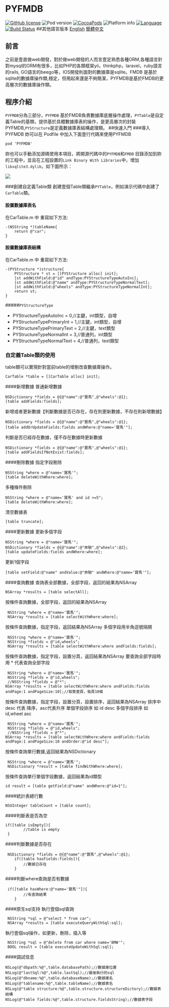 PYFMDB
==========

[![GitHub license](https://img.shields.io/badge/license-MIT-blue.svg)]()
![Pod version](http://img.shields.io/cocoapods/v/PYFMDB.svg?style=flat)
[![CocoaPods](https://img.shields.io/cocoapods/metrics/doc-percent/PYFMDB.svg)]()
![Platform info](http://img.shields.io/cocoapods/p/PYFMDB.svg?style=flat)
[![Language](http://img.shields.io/badge/language-OC-brightgreen.svg?style=flat
)](https://en.wikipedia.org/wiki/Objective-C)
[![Build Status](https://api.travis-ci.org/iterrypeng/PYFMDB.svg?branch=master)](https://travis-ci.org/iterrypeng/PYFMDB)
##其他語言版本
[English](README.md) [簡體中文](README_ZH.md)
## 前言
之前是壹直做web開發，對於做web開發的人而言壹定熟悉各種ORM,各種語言針對mysql的ORM有很多，比如PHP的各類框架yii，thinkphp，laravel，ruby語言的rails, GO語言的beego等，IOS開發則面對的數據庫是sqlite。FMDB 是基於sqlite的數據庫操作類,穩定，但用起來還是不夠簡潔，PYFMDB是基於FMDB的更高層次的數據庫操作類。
## 程序介紹
`PYFMDB`分為三部分，`PYFMDB` 基於FMDB負責數據庫底層操作處理，`PYTable`是自定義Table的基類，提供基於具體數據庫表的操作，是更高層次的封裝PYFMDB,`PYStructure`是定義數據庫表結構處理類。
##快速入門
###導入PYFMDB
妳可以在 Podfile 中加入下面壹行代碼來使用PYFMDB

    pod 'PYFMDB'

妳也可以手動添加源碼使用本項目，將開源代碼中的`PYFMDB`和`FMDB` 目錄添加到妳的工程中，並且在工程設置的`Link Binary With Libraries`中，增加`libsqlite3.dylib`，如下圖所示：

![](http://blog.devtang.com/images/key-value-store-setup.jpg)

###創建自定義Table類
創建壹個Table類繼承`PYTable`，例如演示代碼中創建了`CarTable`類。
#### 設置數據庫表名
在CarTable.m 中 重寫如下方法:
```
-(NSString *)tableName{
    return @"car";
}
```
#### 設置數據庫表結構
在CarTable.m 中 重寫如下方法:
```
-(PYStructure *)structure{
    PYStructure * st = [[PYStructure alloc] init];
    [st addWithField:@"id" andType:PYStructureTypeAutoInc];
    [st addWithField:@"name" andType:PYStructureTypeNormalText];
    [st addWithField:@"wheels" andType:PYStructureTypeNormalInt];
    return st;
}
```
#####`PYStructureType`
* PYStructureTypeAutoInc = 0,//主鍵，int類型，自增
* PYStructureTypePrimaryInt = 1,//主鍵，int類型，自增
* PYStructureTypePrimaryText = 2,//主鍵，text類型
* PYStructureTypeNormalInt = 3,//普通列，int類型
* PYStructureTypeNormalText = 4,//普通列，text類型

### 自定義Table類的使用
table類可以實現針對當前table的增刪改查數據庫操作。
```
CarTable *table = [[CarTable alloc] init];
```
####新增數據
普通新增數據
```
NSDictionary *fields = @{@"name":@"寶馬",@"wheels":@1}; 
[table addFields:fields];
```
新增或者更新數據【判斷數據是否已存在，存在則更新數據，不存在則新增數據】
```
NSDictionary *fields = @{@"name":@"寶馬",@"wheels":@1};
[table addOrUpdateFields:fields andWhere:@"name='寶馬'"];
```
判斷是否已經存在數據，僅不存在數據時更新數據
```
NSDictionary *fields = @{@"name":@"寶馬",@"wheels":@1};
[table addFieldsIfNotExist:fields];
```
####刪除數據
指定字段刪除
```
NSString *where = @"name='寶馬'";
[table deleteWithWhere:where];
```
多種條件刪除
```
NSString *where = @"name='寶馬' and id >=5";
[table deleteWithWhere:where];
```
清空數據表
```
[table truncate];
```
####更新數據
更新多個字段
```
NSString *where = @"name='寶馬'";
NSDictionary *fields = @{@"name":@"奔馳",@"wheels":@2};
[table updateFields:fields andWhere:where];
```
更新1個字段
```
[table setField:@"name" andValue:@"奔馳" andWhere:@"name='寶馬'"];
```
####查詢數據
查詢表全部數據，全部字段，返回的結果為NSArray
```
NSArray *results = [table selectAll];
```
按條件查詢數據，全部字段，返回的結果為NSArray
```
 NSString *where = @"name='寶馬'";
 NSArray *results = [table selectWithWhere:where];
```
按條件查詢數據，指定字段，返回結果為NSArray
多個字段用半角逗號隔開
```
 NSString *where = @"name='寶馬'";
 NSString *fields = @"id,wheels";
 NSArray *results = [table selectWithWhere:where andFields:fields];
```
按條件查詢數據，指定字段，設置分頁，返回結果為NSArray
要查詢全部字段時 用 * 代表查詢全部字段
```
 NSString *where = @"name='寶馬'";
 NSString *fields = @"id,wheels";
 //NSString *fields = @"*";
NSArray *results = [table selectWithWhere:where andFields:fields andPage:1 andPageSize:10];//取第壹頁，每頁10條
```
按條件查詢數據，指定字段，設置分頁，設置排序，返回結果為NSArray
排序中 desc 代表 降序，asc代表升序
單個字段排序 如 id desc
多個字段排序 如 id,wheel asc
```
 NSString *where = @"name='寶馬'";
 NSString *fields = @"id,wheels";
 //NSString *fields = @"*";
NSArray *results = [table selectWithWhere:where andFields:fields andPage:1 andPageSize:10 andOrder:@"id desc"];
```
按條件查詢單行數據,返回結果為NSDictionary
```
 NSString *where = @"name='寶馬'";
 NSDictionary *result = [table findWithWhere:where];
```
按條件查詢單行單個字段數據，返回結果為id類型
```
id result = [table getField:@"name" andWhere:@"id=1"];
```
####統計表總行數
```
NSUInteger tableCount = [table count];
```
####判斷表是否為空
```
if([table isEmpty]){
        //table is empty
 }
```
####判斷數據是否存在
```
 NSDictionary *fields = @{@"name":@"寶馬",@"wheels":@1};
    if([table hasFields:fields]){
        //數據已存在
    }
```
####判斷where查詢是否有數據
```
 if([table hasWhere:@"name='寶馬'"]){
        //有查詢結果
    }
```
####原生sql支持
執行壹個sql查詢
```
 NSString *sql = @"select * from car";
 NSArray *results = [table executeQueryWithSql:sql]; 
```
執行壹個sql操作，如更新，刪除，插入等
```
 NSString *sql = @"delete from car where name='BMW'";
 BOOL result = [table executeUpdateWithSql:sql];
```



####調試信息
```
NSLog(@"dbpath:%@",table.databasePath);//數據庫位置
NSLog(@"lastSql:%@",table.lastSql);//最後執行的sql
NSLog(@"dbname:%@",table.databaseName);//數據庫名
NSLog(@"tablename:%@",table.tableName);//數據表名
NSLog(@"table structure:%@",table.structure.structureDictory);//數據表結構
NSLog(@"table fields:%@",table.structure.fieldsString);//數據表字段
```


 
